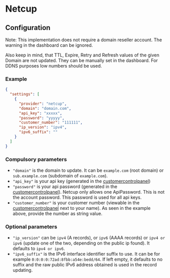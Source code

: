 # Netcup

## Configuration

Note: This implementation does not require a domain reseller account. The warning in the dashboard can be ignored.

Also keep in mind, that TTL, Expire, Retry and Refresh values of the given Domain are not updated. They can be manually set in the dashboard. For DDNS purposes low numbers should be used.

### Example

```json
{
  "settings": [
    {
      "provider": "netcup",
      "domain": "domain.com",
      "api_key": "xxxxx",
      "password": "yyyyy",
      "customer_number": "111111",
      "ip_version": "ipv4",
      "ipv6_suffix": ""
    }
  ]
}
```

### Compulsory parameters

- `"domain"` is the domain to update. It can be `example.com` (root domain) or `sub.example.com` (subdomain of `example.com`).
- `"api_key"` is your api key (generated in the [customercontrolpanel](https://www.customercontrolpanel.de))
- `"password"` is your api password (generated in the [customercontrolpanel](https://www.customercontrolpanel.de)). Netcup only allows one ApiPassword. This is not the account password. This password is used for all api keys.
- `"customer_number"` is your customer number (viewable in the [customercontrolpanel](https://www.customercontrolpanel.de) next to your name). As seen in the example above, provide the number as string value.

### Optional parameters

- `"ip_version"` can be `ipv4` (A records), or `ipv6` (AAAA records) or `ipv4 or ipv6` (update one of the two, depending on the public ip found). It defaults to `ipv4 or ipv6`.
- `"ipv6_suffix"` is the IPv6 interface identifier suffix to use. It can be for example `0:0:0:0:72ad:8fbb:a54e:bedd/64`. If left empty, it defaults to no suffix and the raw public IPv6 address obtained is used in the record updating.
